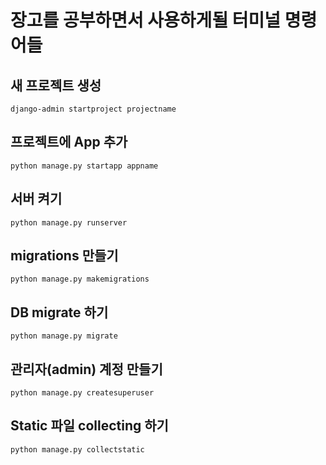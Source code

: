 # 장고를 공부하면서 사용하게될 터미널 명령어들

## 새 프로젝트 생성
  
    django-admin startproject projectname

## 프로젝트에 App 추가

    python manage.py startapp appname

## 서버 켜기

    python manage.py runserver

## migrations 만들기

    python manage.py makemigrations

## DB migrate 하기

    python manage.py migrate

## 관리자(admin) 계정 만들기

    python manage.py createsuperuser

## Static 파일 collecting 하기

    python manage.py collectstatic
